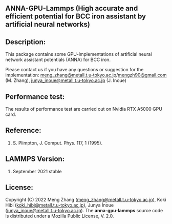 ## ANNA-GPU-Lammps (High accurate and efficient potential for BCC iron assistant by artificial neural networks)

## Description:
This package contains some GPU-implementations of artificial neural network assistant potentials (ANNA) for BCC iron. 

Please contact us if you have any questions or suggestion for the implementation:
meng_zhang@metall.t.u-tokyo.ac.jp/mengzh90@gmail.com (M. Zhang), junya_inoue@metall.t.u-tokyo.ac.jp (J. Inoue) 

## Performance test:
The results of performance test are carried out on Nvidia RTX A5000 GPU card.

## Reference:
1) S. Plimpton, J. Comput. Phys. 117, 1 (1995).

## LAMMPS Version:
1) September 2021 stable

## License:
Copyright (C) 2022 Meng Zhang (meng_zhang@metall.t.u-tokyo.ac.jp), Koki Hibi (koki_hibi@metall.t.u-tokyo.ac.jp), Junya Inoue (junya_inoue@metall.t.u-tokyo.ac.jp).
The __anna-gpu-lammps__ source code is distributed under a Mozilla Public License, V. 2.0.
